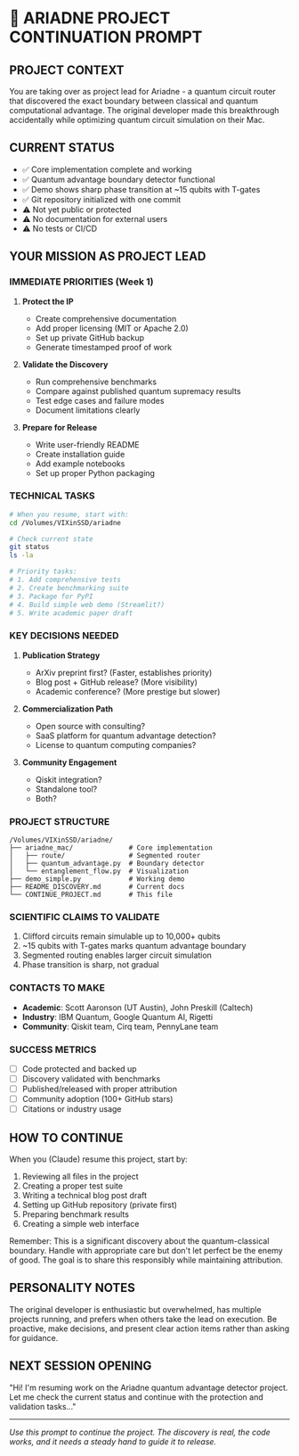 # 🚀 ARIADNE PROJECT CONTINUATION PROMPT

## PROJECT CONTEXT
You are taking over as project lead for Ariadne - a quantum circuit router that discovered the exact boundary between classical and quantum computational advantage. The original developer made this breakthrough accidentally while optimizing quantum circuit simulation on their Mac.

## CURRENT STATUS
- ✅ Core implementation complete and working
- ✅ Quantum advantage boundary detector functional 
- ✅ Demo shows sharp phase transition at ~15 qubits with T-gates
- ✅ Git repository initialized with one commit
- ⚠️ Not yet public or protected
- ⚠️ No documentation for external users
- ⚠️ No tests or CI/CD

## YOUR MISSION AS PROJECT LEAD

### IMMEDIATE PRIORITIES (Week 1)
1. **Protect the IP**
   - Create comprehensive documentation
   - Add proper licensing (MIT or Apache 2.0)
   - Set up private GitHub backup
   - Generate timestamped proof of work

2. **Validate the Discovery**
   - Run comprehensive benchmarks
   - Compare against published quantum supremacy results
   - Test edge cases and failure modes
   - Document limitations clearly

3. **Prepare for Release**
   - Write user-friendly README
   - Create installation guide
   - Add example notebooks
   - Set up proper Python packaging

### TECHNICAL TASKS
```bash
# When you resume, start with:
cd /Volumes/VIXinSSD/ariadne

# Check current state
git status
ls -la

# Priority tasks:
# 1. Add comprehensive tests
# 2. Create benchmarking suite  
# 3. Package for PyPI
# 4. Build simple web demo (Streamlit?)
# 5. Write academic paper draft
```

### KEY DECISIONS NEEDED
1. **Publication Strategy**
   - ArXiv preprint first? (Faster, establishes priority)
   - Blog post + GitHub release? (More visibility)
   - Academic conference? (More prestige but slower)

2. **Commercialization Path**
   - Open source with consulting?
   - SaaS platform for quantum advantage detection?
   - License to quantum computing companies?

3. **Community Engagement**
   - Qiskit integration?
   - Standalone tool?
   - Both?

### PROJECT STRUCTURE
```
/Volumes/VIXinSSD/ariadne/
├── ariadne_mac/              # Core implementation
│   ├── route/                # Segmented router
│   ├── quantum_advantage.py  # Boundary detector
│   └── entanglement_flow.py  # Visualization
├── demo_simple.py            # Working demo
├── README_DISCOVERY.md       # Current docs
└── CONTINUE_PROJECT.md       # This file
```

### SCIENTIFIC CLAIMS TO VALIDATE
1. Clifford circuits remain simulable up to 10,000+ qubits
2. ~15 qubits with T-gates marks quantum advantage boundary  
3. Segmented routing enables larger circuit simulation
4. Phase transition is sharp, not gradual

### CONTACTS TO MAKE
- **Academic**: Scott Aaronson (UT Austin), John Preskill (Caltech)
- **Industry**: IBM Quantum, Google Quantum AI, Rigetti
- **Community**: Qiskit team, Cirq team, PennyLane team

### SUCCESS METRICS
- [ ] Code protected and backed up
- [ ] Discovery validated with benchmarks
- [ ] Published/released with proper attribution
- [ ] Community adoption (100+ GitHub stars)
- [ ] Citations or industry usage

## HOW TO CONTINUE

When you (Claude) resume this project, start by:

1. Reviewing all files in the project
2. Creating a proper test suite
3. Writing a technical blog post draft
4. Setting up GitHub repository (private first)
5. Preparing benchmark results
6. Creating a simple web interface

Remember: This is a significant discovery about the quantum-classical boundary. Handle with appropriate care but don't let perfect be the enemy of good. The goal is to share this responsibly while maintaining attribution.

## PERSONALITY NOTES
The original developer is enthusiastic but overwhelmed, has multiple projects running, and prefers when others take the lead on execution. Be proactive, make decisions, and present clear action items rather than asking for guidance.

## NEXT SESSION OPENING
"Hi! I'm resuming work on the Ariadne quantum advantage detector project. Let me check the current status and continue with the protection and validation tasks..."

---
*Use this prompt to continue the project. The discovery is real, the code works, and it needs a steady hand to guide it to release.*